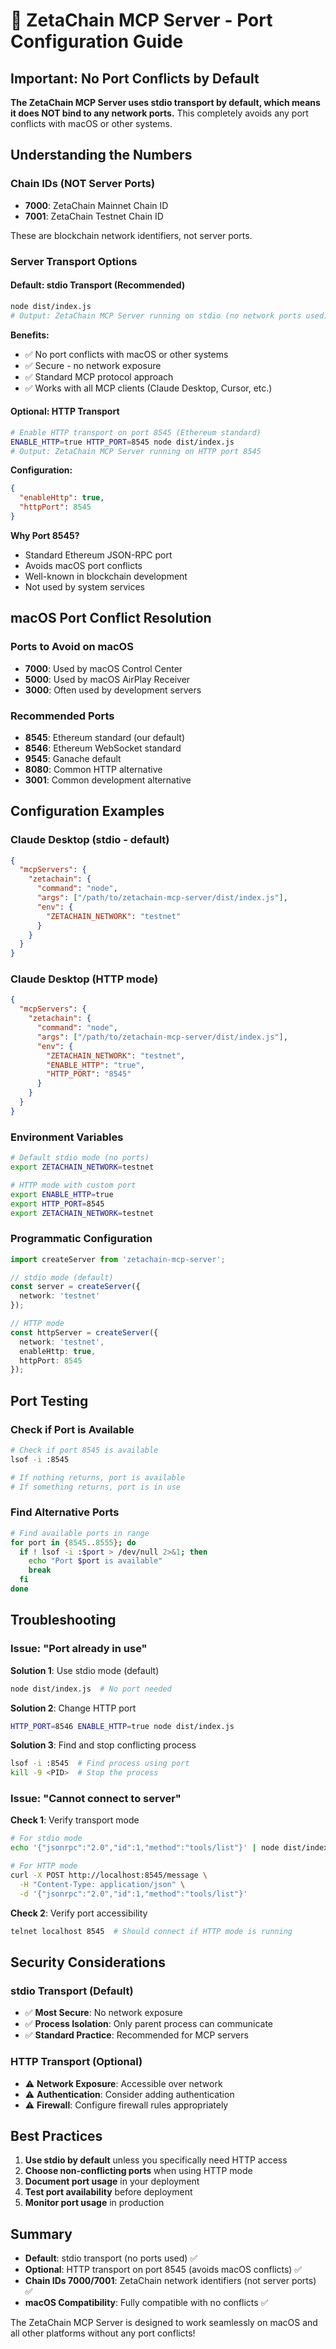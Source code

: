 # 🔌 ZetaChain MCP Server - Port Configuration Guide

## Important: No Port Conflicts by Default

**The ZetaChain MCP Server uses stdio transport by default, which means it does NOT bind to any network ports.** This completely avoids any port conflicts with macOS or other systems.

## Understanding the Numbers

### Chain IDs (NOT Server Ports)
- **7000**: ZetaChain Mainnet Chain ID
- **7001**: ZetaChain Testnet Chain ID

These are blockchain network identifiers, not server ports.

### Server Transport Options

#### Default: stdio Transport (Recommended)
```bash
node dist/index.js
# Output: ZetaChain MCP Server running on stdio (no network ports used)
```

**Benefits:**
- ✅ No port conflicts with macOS or other systems
- ✅ Secure - no network exposure
- ✅ Standard MCP protocol approach
- ✅ Works with all MCP clients (Claude Desktop, Cursor, etc.)

#### Optional: HTTP Transport
```bash
# Enable HTTP transport on port 8545 (Ethereum standard)
ENABLE_HTTP=true HTTP_PORT=8545 node dist/index.js
# Output: ZetaChain MCP Server running on HTTP port 8545
```

**Configuration:**
```json
{
  "enableHttp": true,
  "httpPort": 8545
}
```

**Why Port 8545?**
- Standard Ethereum JSON-RPC port
- Avoids macOS port conflicts
- Well-known in blockchain development
- Not used by system services

## macOS Port Conflict Resolution

### Ports to Avoid on macOS
- **7000**: Used by macOS Control Center
- **5000**: Used by macOS AirPlay Receiver
- **3000**: Often used by development servers

### Recommended Ports
- **8545**: Ethereum standard (our default)
- **8546**: Ethereum WebSocket standard
- **9545**: Ganache default
- **8080**: Common HTTP alternative
- **3001**: Common development alternative

## Configuration Examples

### Claude Desktop (stdio - default)
```json
{
  "mcpServers": {
    "zetachain": {
      "command": "node",
      "args": ["/path/to/zetachain-mcp-server/dist/index.js"],
      "env": {
        "ZETACHAIN_NETWORK": "testnet"
      }
    }
  }
}
```

### Claude Desktop (HTTP mode)
```json
{
  "mcpServers": {
    "zetachain": {
      "command": "node",
      "args": ["/path/to/zetachain-mcp-server/dist/index.js"],
      "env": {
        "ZETACHAIN_NETWORK": "testnet",
        "ENABLE_HTTP": "true",
        "HTTP_PORT": "8545"
      }
    }
  }
}
```

### Environment Variables
```bash
# Default stdio mode (no ports)
export ZETACHAIN_NETWORK=testnet

# HTTP mode with custom port
export ENABLE_HTTP=true
export HTTP_PORT=8545
export ZETACHAIN_NETWORK=testnet
```

### Programmatic Configuration
```typescript
import createServer from 'zetachain-mcp-server';

// stdio mode (default)
const server = createServer({
  network: 'testnet'
});

// HTTP mode
const httpServer = createServer({
  network: 'testnet',
  enableHttp: true,
  httpPort: 8545
});
```

## Port Testing

### Check if Port is Available
```bash
# Check if port 8545 is available
lsof -i :8545

# If nothing returns, port is available
# If something returns, port is in use
```

### Find Alternative Ports
```bash
# Find available ports in range
for port in {8545..8555}; do
  if ! lsof -i :$port > /dev/null 2>&1; then
    echo "Port $port is available"
    break
  fi
done
```

## Troubleshooting

### Issue: "Port already in use"
**Solution 1**: Use stdio mode (default)
```bash
node dist/index.js  # No port needed
```

**Solution 2**: Change HTTP port
```bash
HTTP_PORT=8546 ENABLE_HTTP=true node dist/index.js
```

**Solution 3**: Find and stop conflicting process
```bash
lsof -i :8545  # Find process using port
kill -9 <PID>  # Stop the process
```

### Issue: "Cannot connect to server"
**Check 1**: Verify transport mode
```bash
# For stdio mode
echo '{"jsonrpc":"2.0","id":1,"method":"tools/list"}' | node dist/index.js

# For HTTP mode
curl -X POST http://localhost:8545/message \
  -H "Content-Type: application/json" \
  -d '{"jsonrpc":"2.0","id":1,"method":"tools/list"}'
```

**Check 2**: Verify port accessibility
```bash
telnet localhost 8545  # Should connect if HTTP mode is running
```

## Security Considerations

### stdio Transport (Default)
- ✅ **Most Secure**: No network exposure
- ✅ **Process Isolation**: Only parent process can communicate
- ✅ **Standard Practice**: Recommended for MCP servers

### HTTP Transport (Optional)
- ⚠️ **Network Exposure**: Accessible over network
- ⚠️ **Authentication**: Consider adding authentication
- ⚠️ **Firewall**: Configure firewall rules appropriately

## Best Practices

1. **Use stdio by default** unless you specifically need HTTP access
2. **Choose non-conflicting ports** when using HTTP mode
3. **Document port usage** in your deployment
4. **Test port availability** before deployment
5. **Monitor port usage** in production

## Summary

- **Default**: stdio transport (no ports used) ✅
- **Optional**: HTTP transport on port 8545 (avoids macOS conflicts) ✅
- **Chain IDs 7000/7001**: ZetaChain network identifiers (not server ports) ✅
- **macOS Compatibility**: Fully compatible with no conflicts ✅

The ZetaChain MCP Server is designed to work seamlessly on macOS and all other platforms without any port conflicts!